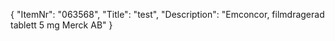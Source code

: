 {
  "ItemNr": "063568",
  "Title": "test",
  "Description": "Emconcor, filmdragerad tablett 5 mg Merck AB"
}